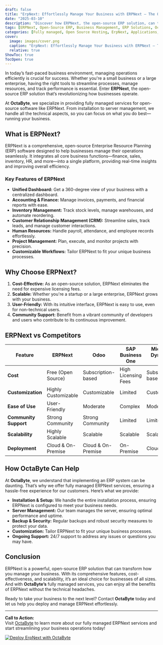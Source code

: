 ```yaml
---
draft: false
title: "ErpNext: Effortlessly Manage Your Business with ERPNext – The Open-Source ERP Solution"
date: "2025-03-10"
description: "Discover how ERPNext, the open-source ERP solution, can transform your business operations. Learn about its features, benefits, and how it compares to other ERP systems. OctaByte offers fully managed ERPNext services, so you can focus on growing your business."
tags: [ERPNext, Open-Source ERP, Business Management, ERP Solutions, OctaByte, Managed ERP Services, ERPNext Features, ERPNext vs Competitors, Business Automation]
categories: [Fully managed, Open Source Hosting, ErpNext, Applications, Crm Erp]
cover:
  image: images/cover.png
  caption: "ErpNext: Effortlessly Manage Your Business with ERPNext – The Open-Source ERP Solution"
  relative: true
ShowToc: true
TocOpen: true
---
```



In today’s fast-paced business environment, managing operations efficiently is crucial for success. Whether you're a small business or a large enterprise, having the right tools to streamline processes, manage resources, and track performance is essential. Enter **ERPNext**, the open-source ERP solution that’s revolutionizing how businesses operate.

At **OctaByte**, we specialize in providing fully managed services for open-source software like ERPNext. From installation to server management, we handle all the technical aspects, so you can focus on what you do best—running your business.

## What is ERPNext?

ERPNext is a comprehensive, open-source Enterprise Resource Planning (ERP) software designed to help businesses manage their operations seamlessly. It integrates all core business functions—finance, sales, inventory, HR, and more—into a single platform, providing real-time insights and improving overall efficiency.

### Key Features of ERPNext

- **Unified Dashboard:** Get a 360-degree view of your business with a centralized dashboard.
- **Accounting & Finance:** Manage invoices, payments, and financial reports with ease.
- **Inventory Management:** Track stock levels, manage warehouses, and automate reordering.
- **Customer Relationship Management (CRM):** Streamline sales, track leads, and manage customer interactions.
- **Human Resources:** Handle payroll, attendance, and employee records effortlessly.
- **Project Management:** Plan, execute, and monitor projects with precision.
- **Customizable Workflows:** Tailor ERPNext to fit your unique business processes.

## Why Choose ERPNext?

1. **Cost-Effective:** As an open-source solution, ERPNext eliminates the need for expensive licensing fees.
2. **Scalable:** Whether you're a startup or a large enterprise, ERPNext grows with your business.
3. **User-Friendly:** With its intuitive interface, ERPNext is easy to use, even for non-technical users.
4. **Community Support:** Benefit from a vibrant community of developers and users who contribute to its continuous improvement.

## ERPNext vs Competitors

| Feature                | ERPNext               | Odoo                  | SAP Business One      | Microsoft Dynamics 365 |
|------------------------|-----------------------|-----------------------|-----------------------|------------------------|
| **Cost**               | Free (Open Source)    | Subscription-based    | High Licensing Fees   | Subscription-based     |
| **Customization**      | Highly Customizable   | Customizable          | Limited               | Customizable           |
| **Ease of Use**        | User-Friendly         | Moderate              | Complex               | Moderate               |
| **Community Support**  | Strong Community      | Strong Community      | Limited               | Limited                |
| **Scalability**        | Highly Scalable       | Scalable              | Scalable              | Scalable               |
| **Deployment**         | Cloud & On-Premise    | Cloud & On-Premise    | On-Premise            | Cloud                  |

## How OctaByte Can Help

At **OctaByte**, we understand that implementing an ERP system can be daunting. That’s why we offer fully managed ERPNext services, ensuring a hassle-free experience for our customers. Here’s what we provide:

- **Installation & Setup:** We handle the entire installation process, ensuring ERPNext is configured to meet your business needs.
- **Server Management:** Our team manages the server, ensuring optimal performance and uptime.
- **Backup & Security:** Regular backups and robust security measures to protect your data.
- **Customization:** Tailor ERPNext to fit your unique business processes.
- **Ongoing Support:** 24/7 support to address any issues or questions you may have.

## Conclusion

ERPNext is a powerful, open-source ERP solution that can transform how you manage your business. With its comprehensive features, cost-effectiveness, and scalability, it’s an ideal choice for businesses of all sizes. And with **OctaByte’s** fully managed services, you can enjoy all the benefits of ERPNext without the technical headaches.

Ready to take your business to the next level? Contact **OctaByte** today and let us help you deploy and manage ERPNext effortlessly.

---

**Call to Action:**  
Visit [OctaByte](https://octabyte.io) to learn more about our fully managed ERPNext services and start streamlining your business operations today!

[![Deploy ErpNext with OctaByte](/images/deploy-on-octabyte.png)](https://octabyte.io/fully-managed-open-source-services/applications/crm-erp/erpnext)